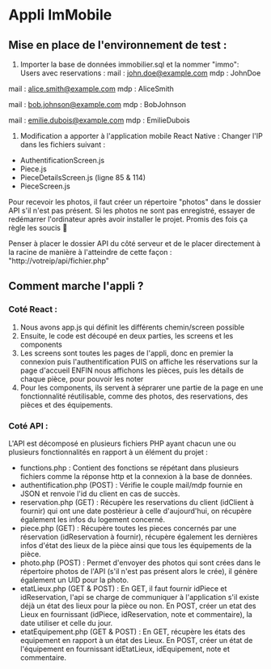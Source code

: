 # Appli ImMobile

## Mise en place de l'environnement de test :

1. Importer la base de données immobilier.sql et la nommer "immo":  
Users avec reservations : 
mail : john.doe@example.com
mdp : JohnDoe  

mail : alice.smith@example.com
mdp : AliceSmith  

mail : bob.johnson@example.com
mdp : BobJohnson  

mail : emilie.dubois@example.com
mdp : EmilieDubois  

1. Modification a apporter à l'application mobile React Native : 
Changer l'IP dans les fichiers suivant :
- AuthentificationScreen.js
- Piece.js
- PieceDetailsScreen.js (ligne 85 & 114)
- PieceScreen.js

Pour recevoir les photos, il faut créer un répertoire "photos" dans le dossier API s'il n'est pas présent.
Si les photos ne sont pas enregistré, essayer de redémarrer l'ordinateur après avoir installer le projet.
Promis des fois ça règle les soucis 🤠

Penser à placer le dossier API du côté serveur et de le placer directement à la racine de manière 
à l'atteindre de cette façon : "http://votreip/api/fichier.php"

## Comment marche l'appli ?
### Coté React :
1. Nous avons app.js qui définit les différents chemin/screen possible
2. Ensuite, le code est découpé en deux parties, les screens et les components
3. Les screens sont toutes les pages de l'appli, donc en premier la connexion puis l'authentification PUIS on affiche les réservations sur la page d'accueil ENFIN nous affichons les pièces, puis les détails de chaque pièce, pour pouvoir les noter
4. Pour les components, ils servent à séprarer une partie de la page en une fonctionnalité réutilisable, comme des photos, des reservations, des pièces et des équipements.


### Coté API :
L'API est décomposé en plusieurs fichiers PHP ayant chacun une ou plusieurs fonctionnalités en rapport à un élément du projet :
- functions.php                   : Contient des fonctions se répétant dans plusieurs fichiers comme la réponse http et la connexion à la base de données.
- authentification.php (POST)     : Vérifie le couple mail/mdp fournie en JSON et renvoie l'id du client en cas de succès.
- reservation.php (GET)           : Récupère les reservations du client (idClient à fournir) qui ont une date postèrieur à celle d'aujourd'hui, on récupère également les infos du logement concerné.
- piece.php (GET)                 : Récupère toutes les pieces concernés par une réservation (idReservation à fournir), récupère également les dernières infos d'état des lieux de la pièce ainsi que tous les équipements de la pièce.
- photo.php (POST)                : Permet d'envoyer des photos qui sont crées dans le répertoire photos de l'API (s'il n'est pas présent alors le crée), il génère également un UID pour la photo.
- etatLieux.php (GET & POST)      : En GET, il faut fournir idPiece et idReservation, l'api se charge de communiquer à l'application s'il existe déjà un état des lieux pour la pièce ou non.
                                    En POST, créer un etat des Lieux en fournissant (idPiece, idReservation, note et commentaire), la date utiliser et celle du jour.
- etatEquipement.php (GET & POST) : En GET, récupère les états des equipement en rapport à un état des Lieux.
                                    En POST, créer un état de l'équipement en fournissant idEtatLieux, idEquipement, note et commentaire.
